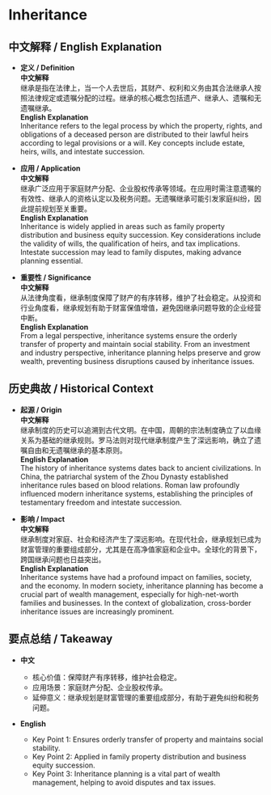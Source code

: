 # Inheritance

## 中文解释 / English Explanation

* **定义 / Definition**  
  **中文解释**  
  继承是指在法律上，当一个人去世后，其财产、权利和义务由其合法继承人按照法律规定或遗嘱分配的过程。继承的核心概念包括遗产、继承人、遗嘱和无遗嘱继承。  
  **English Explanation**  
  Inheritance refers to the legal process by which the property, rights, and obligations of a deceased person are distributed to their lawful heirs according to legal provisions or a will. Key concepts include estate, heirs, wills, and intestate succession.

* **应用 / Application**  
  **中文解释**  
  继承广泛应用于家庭财产分配、企业股权传承等领域。在应用时需注意遗嘱的有效性、继承人的资格认定以及税务问题。无遗嘱继承可能引发家庭纠纷，因此提前规划至关重要。  
  **English Explanation**  
  Inheritance is widely applied in areas such as family property distribution and business equity succession. Key considerations include the validity of wills, the qualification of heirs, and tax implications. Intestate succession may lead to family disputes, making advance planning essential.

* **重要性 / Significance**  
  **中文解释**  
  从法律角度看，继承制度保障了财产的有序转移，维护了社会稳定。从投资和行业角度看，继承规划有助于财富保值增值，避免因继承问题导致的企业经营中断。  
  **English Explanation**  
  From a legal perspective, inheritance systems ensure the orderly transfer of property and maintain social stability. From an investment and industry perspective, inheritance planning helps preserve and grow wealth, preventing business disruptions caused by inheritance issues.

## 历史典故 / Historical Context

* **起源 / Origin**  
  **中文解释**  
  继承制度的历史可以追溯到古代文明。在中国，周朝的宗法制度确立了以血缘关系为基础的继承规则。罗马法则对现代继承制度产生了深远影响，确立了遗嘱自由和无遗嘱继承的基本原则。  
  **English Explanation**  
  The history of inheritance systems dates back to ancient civilizations. In China, the patriarchal system of the Zhou Dynasty established inheritance rules based on blood relations. Roman law profoundly influenced modern inheritance systems, establishing the principles of testamentary freedom and intestate succession.

* **影响 / Impact**  
  **中文解释**  
  继承制度对家庭、社会和经济产生了深远影响。在现代社会，继承规划已成为财富管理的重要组成部分，尤其是在高净值家庭和企业中。全球化的背景下，跨国继承问题也日益突出。  
  **English Explanation**  
  Inheritance systems have had a profound impact on families, society, and the economy. In modern society, inheritance planning has become a crucial part of wealth management, especially for high-net-worth families and businesses. In the context of globalization, cross-border inheritance issues are increasingly prominent.

## 要点总结 / Takeaway

* **中文**  
  - 核心价值：保障财产有序转移，维护社会稳定。  
  - 应用场景：家庭财产分配、企业股权传承。  
  - 延伸意义：继承规划是财富管理的重要组成部分，有助于避免纠纷和税务问题。  

* **English**  
  - Key Point 1: Ensures orderly transfer of property and maintains social stability.  
  - Key Point 2: Applied in family property distribution and business equity succession.  
  - Key Point 3: Inheritance planning is a vital part of wealth management, helping to avoid disputes and tax issues.